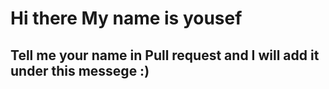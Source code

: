 # Hi there My name is yousef

## Tell me your name in Pull request and I will add it under this messege :)